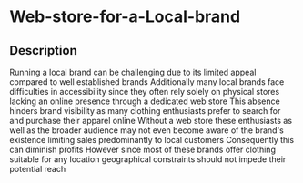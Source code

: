 # Web-store-for-a-Local-brand

## Description
Running a local brand can be challenging due to its limited appeal compared to well
established brands Additionally many local brands face difficulties in accessibility since 
they often rely solely on physical stores lacking an online presence through a dedicated 
web store This absence hinders brand visibility as many clothing enthusiasts prefer to 
search for and purchase their apparel online Without a web store these enthusiasts as well 
as the broader audience may not even become aware of the brand's existence limiting 
sales predominantly to local customers Consequently this can diminish profits However 
since most of these brands offer clothing suitable for any location geographical constraints 
should not impede their potential reach
